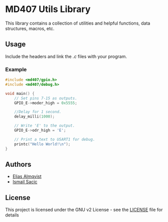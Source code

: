 # MD407 Utils Library
This library contains a collection of utilities and helpful functions, data structures, macros, etc.

## Usage
Include the headers and link the *.c* files with your program.

### Example
```c
#include <md407/gpio.h>
#include <md407/debug.h>

void main() {
	// Set pins 7-15 as outputs.
	GPIO_E->moder_high = 0x5555;

    //Delay for 1 second.
    delay_milli(1000);

	// Write 'E' to the output.
	GPIO_E->odr_high = 'E';

	// Print a text to USART1 for debug.
    printc("Hello World!\n");
}
```

## Authors
- [Elias Almqvist](https://github.com/almqv)
- [Ismail Sacic](https://github.com/ismail424)

## License
This project is licensed under the GNU v2 License - see the [LICENSE](LICENSE) file for details
